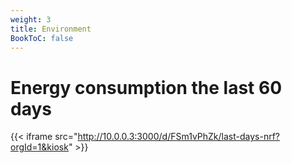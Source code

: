 ```yaml
---
weight: 3
title: Environment
BookToC: false
---
```

# Energy consumption the last 60 days
{{< iframe src="http://10.0.0.3:3000/d/FSm1vPhZk/last-days-nrf?orgId=1&kiosk" >}}
